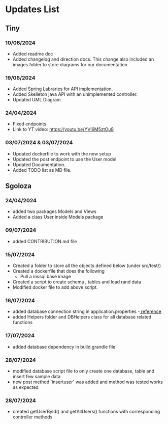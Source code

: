 # Updates List

## Tiny
### 10/06/2024
- Added readme doc
- Added changelog and direction docs. This change also included an images folder to store diagrams for our documentation.
### 19/06/2024 
- Added Spring Labraries for API implementation.
- Added Skelleton java API with an unimplemented controller.
- Updated UML Diagram
### 24/04/2024
- Fixed endpoints
- Link to YT video: https://youtu.be/YVl6M5ztOu8
### 03/07/2024 & 03/07/2024
- Updated dockerfile to work with the new setup
- Updated the post endpoint to use the User model
- Updated Documentation.
- Added TODO list as MD file.

## Sgoloza
### 24/04/2024
- added two packages Models and Views
- Added a class User inside Models package
  
### 09/07/2024
- added CONTRIBUTION.md file

### 15/07/2024
-  Created a folder to store all the objects defined below (under src/test/)
-  Created a dockerfile that does the following
    * Pull a mssql base image
- Created a script to create schema , tables and load rand data
- Modified docker file to add above script.

### 16/07/2024
- added database connection string in application.properties -[ reference](https://www.youtube.com/watch?v=_Drg6kful2U)
- added Helpers folder and DBHelpers class for all database related functions

### 17/07/2024
- added database dependency in build.grandle file

### 28/07/2024
- modified database script file to only create one database, table and insert few sample data
- new post method 'insertuser' was added and method was tested works as expected

### 28/07/2024

- created getUserById() and getAllUsers() functions with corresponding controller methods
